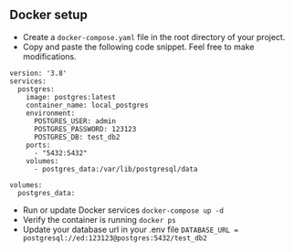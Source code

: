 ## Docker setup

- Create a `docker-compose.yaml` file in the root directory of your project.
- Copy and paste the following code snippet. Feel free to make modifications.

```
version: '3.8'
services:
  postgres:
    image: postgres:latest
    container_name: local_postgres
    environment:
      POSTGRES_USER: admin
      POSTGRES_PASSWORD: 123123
      POSTGRES_DB: test_db2
    ports:
      - "5432:5432"
    volumes:
      - postgres_data:/var/lib/postgresql/data

volumes:
  postgres_data:
```

- Run or update Docker services `docker-compose up -d`
- Verify the container is running `docker ps`
- Update your database url in your .env file `DATABASE_URL = postgresql://ed:123123@postgres:5432/test_db2`